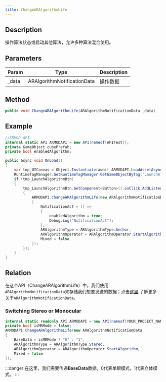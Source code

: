 ```yaml
---
title: ChangeARAlgorithmLife
---
```


## Description

操作算法状态或启动其他算法，允许多种算法混合使用。

## Parameters

| Param  | Type                        | Description |
| ------ | --------------------------- | ----------- |
| \_data | ARAlgorithmNotificationData | 操作数据    |

## Method

```cs
public void ChangeARAlgorithmLife(ARAlgorithmNotificationData _data)
```

## Example

```cs
//XRMOD API
internal static API ARMODAPI = new API(nameof(APITest));
private GameObject cubePrefab;
private bool enabledAlgorithm;

public async void OnLoad()
{
    var tmp_UICanvas = Object.Instantiate(await ARMODAPI.LoadAssetAsync<GameObject>("UICanvas"));
    RuntimeTagManager.GetRuntimeTagManager.GetGameObjectByTag("LaunchAlgorithm",out var tmp_LaunchAlgorithmBtn);
    if (tmp_LaunchAlgorithmBtn)
    {
        tmp_LaunchAlgorithmBtn.GetComponent<Button>().onClick.AddListener(() =>
        {
            ARMODAPI.ChangeARAlgorithmLife(new ARAlgorithmNotificationData
            {
                NotificationAct = () =>
                {
                    enabledAlgorithm = true;
                    Debug.Log("NotificationAct");
                },
                ARAlgorithmType = ARAlgorithmType.Anchor,
                ARAlgorithmOperator = ARAlgorithmOperator.StartAlgorithm,
                Mixed = false
            });
        });
    }
}
```


## Relation
在这个API（ChangeARAlgorithmLife）中，我们使用`ARAlgorithmNotificationData`来存储我们想要发送的数据；点击[这里](../notification-data/ARAlgorithmNotificationData) 了解更多关于`ARAlgorithmNotificationData`。

### Switching Stereo or Monocular

```csharp
internal static readonly API ARMODAPI = new API(nameof(YOUR_PROJECT_NAME_HERE));
private bool isMRMode = false;
ARMODAPI.ChangeARAlgorithmLife(new ARAlgorithmNotificationData
{
    BaseData = isMRMode ? "0" : "1",
    ARAlgorithmType = ARAlgorithmType.Stereo,
    ARAlgorithmOperator = ARAlgorithmOperator.StartAlgorithm,
    Mixed = false
});
```
:::danger
在这里，我们需要传递**BaseData**数据。0代表单眼模式，1代表立体模式。
:::